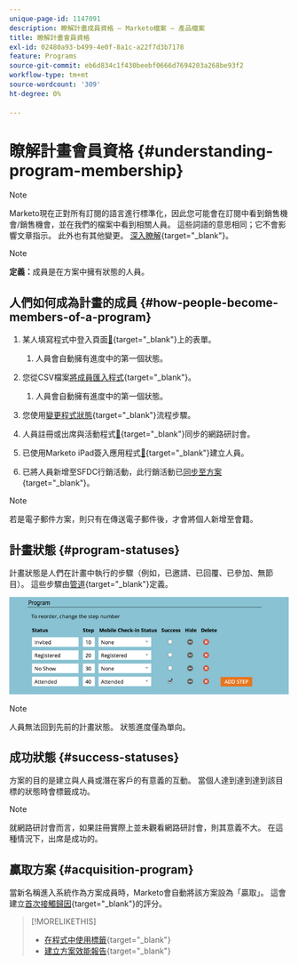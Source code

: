 ```yaml
---
unique-page-id: 1147091
description: 瞭解計畫成員資格 — Marketo檔案 — 產品檔案
title: 瞭解計畫會員資格
exl-id: 02480a93-b499-4e0f-8a1c-a22f7d3b7178
feature: Programs
source-git-commit: eb6d834c1f430beebf0666d7694203a268be93f2
workflow-type: tm+mt
source-wordcount: '309'
ht-degree: 0%

---
```


# 瞭解計畫會員資格 {#understanding-program-membership}

>[!NOTE]
>
>Marketo現在正對所有訂閱的語言進行標準化，因此您可能會在訂閱中看到銷售機會/銷售機會，並在我們的檔案中看到相關人員。 這些詞語的意思相同；它不會影響文章指示。 此外也有其他變更。 [深入瞭解](/help/marketo/product-docs/crm-sync/salesforce-sync/understanding-the-salesforce-sync.md){target="_blank"}。

>[!NOTE]
>
>**定義：**&#x200B;成員是在方案中擁有狀態的人員。

## 人們如何成為計畫的成員 {#how-people-become-members-of-a-program}

1. 某人填寫程式中登入頁面[&#128279;](/help/marketo/getting-started/quick-wins/landing-page-with-a-form.md){target="_blank"}上的表單。

   1. 人員會自動擁有進度中的第一個狀態。

1. 您從CSV檔案[將成員匯入程式](/help/marketo/product-docs/core-marketo-concepts/programs/working-with-programs/import-members-from-a-spreadsheet-into-a-program.md){target="_blank"}。

   1. 人員會自動擁有進度中的第一個狀態。

1. 您使用[變更程式狀態](/help/marketo/product-docs/core-marketo-concepts/smart-campaigns/program-flow-actions/change-program-status.md){target="_blank"}流程步驟。
1. 人員註冊或出席與活動程式[&#128279;](/help/marketo/product-docs/demand-generation/events/understanding-events/event-partners.md){target="_blank"}同步的網路研討會。
1. 已使用Marketo iPad簽入應用程式[&#128279;](/help/marketo/product-docs/core-marketo-concepts/mobile-apps/event-check-in/check-people-into-your-event-from-your-tablet.md){target="_blank"}建立人員。
1. 已將人員新增至SFDC行銷活動，此行銷活動已[同步至方案](/help/marketo/product-docs/crm-sync/salesforce-sync/sfdc-sync-details/sfdc-sync-campaign-sync.md){target="_blank"}。

>[!NOTE]
>
>若是電子郵件方案，則只有在傳送電子郵件後，才會將個人新增至會籍。

## 計畫狀態 {#program-statuses}

計畫狀態是人們在計畫中執行的步驟（例如，已邀請、已回覆、已參加、無節目）。 這些步驟由[管道](/help/marketo/product-docs/administration/tags/create-a-program-channel.md){target="_blank"}定義。

![](assets/image2015-2-5-15-3a14-3a48.png)

>[!NOTE]
>
>人員無法回到先前的計畫狀態。 狀態進度僅為單向。

## 成功狀態 {#success-statuses}

方案的目的是建立與人員或潛在客戶的有意義的互動。 當個人達到達到達到該目標的狀態時會標籤成功。

>[!NOTE]
>
>就網路研討會而言，如果註冊實際上並未觀看網路研討會，則其意義不大。 在這種情況下，出席是成功的。

## 贏取方案 {#acquisition-program}

當新名稱進入系統作為方案成員時，Marketo會自動將該方案設為「贏取」。 這會建立[首次接觸歸因](/help/marketo/product-docs/reporting/revenue-cycle-analytics/revenue-tools/attribution/understanding-attribution.md){target="_blank"}的評分。

>[!MORELIKETHIS]
>
>* [在程式中使用標籤](/help/marketo/product-docs/core-marketo-concepts/programs/working-with-programs/use-tags-in-a-program.md){target="_blank"}
>* [建立方案效能報告](/help/marketo/product-docs/core-marketo-concepts/programs/program-performance-report/create-a-program-performance-report.md){target="_blank"}
